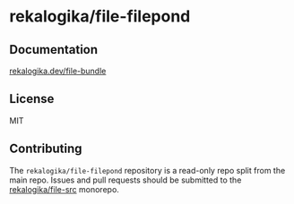 # rekalogika/file-filepond



## Documentation

[rekalogika.dev/file-bundle](https://rekalogika.dev/file-bundle)

## License

MIT

## Contributing

The `rekalogika/file-filepond` repository is a read-only repo split from the
main repo. Issues and pull requests should be submitted to the
[rekalogika/file-src](https://github.com/rekalogika/file-src) monorepo.
